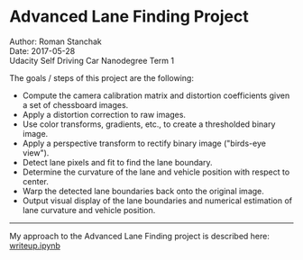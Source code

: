 
# Advanced Lane Finding Project

Author: Roman Stanchak<br/>
Date: 2017-05-28<br/>
Udacity Self Driving Car Nanodegree Term 1

The goals / steps of this project are the following:

* Compute the camera calibration matrix and distortion coefficients given a set of chessboard images.
* Apply a distortion correction to raw images.
* Use color transforms, gradients, etc., to create a thresholded binary image.
* Apply a perspective transform to rectify binary image ("birds-eye view").
* Detect lane pixels and fit to find the lane boundary.
* Determine the curvature of the lane and vehicle position with respect to center.
* Warp the detected lane boundaries back onto the original image.
* Output visual display of the lane boundaries and numerical estimation of lane curvature and vehicle position.

---
My approach to the Advanced Lane Finding project is described here: [writeup.ipynb](writeup.ipynb)

